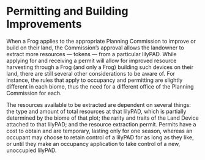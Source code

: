 # Permitting and Building Improvements

When a Frog applies to the appropriate Planning Commission to improve or build on their land, the Commission’s approval allows the landowner to extract more resources — tokens — from a particular lilyPAD. While applying for and receiving a permit will allow for improved resource harvesting through a Frog (and only a Frog) building such devices on their land, there are still several other considerations to be aware of. For instance, the rules that apply to occupancy and permitting are slightly different in each biome, thus the need for a different office of the Planning Commission for each.

The resources available to be extracted are dependent on several things: the type and amount of total resources at that lilyPAD, which is partially determined by the biome of that plot; the rarity and traits of the Land Device attached to that lilyPAD; and the resource extraction permit. Permits have a cost to obtain and are temporary, lasting only for one season, whereas an occupant may choose to retain control of a lilyPAD for as long as they like, or until they make an occupancy application to take control of a new, unoccupied lilyPAD.
